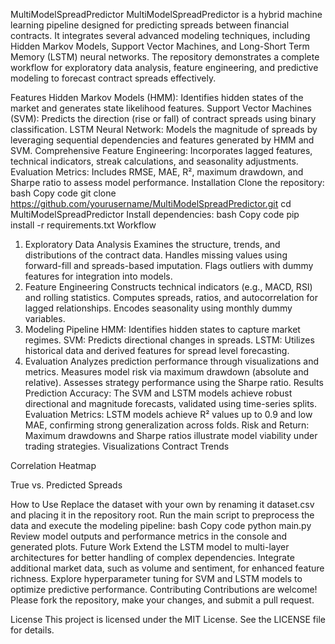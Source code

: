 MultiModelSpreadPredictor
MultiModelSpreadPredictor is a hybrid machine learning pipeline designed for predicting spreads between financial contracts. It integrates several advanced modeling techniques, including Hidden Markov Models, Support Vector Machines, and Long-Short Term Memory (LSTM) neural networks. The repository demonstrates a complete workflow for exploratory data analysis, feature engineering, and predictive modeling to forecast contract spreads effectively.

Features
Hidden Markov Models (HMM):
Identifies hidden states of the market and generates state likelihood features.
Support Vector Machines (SVM):
Predicts the direction (rise or fall) of contract spreads using binary classification.
LSTM Neural Network:
Models the magnitude of spreads by leveraging sequential dependencies and features generated by HMM and SVM.
Comprehensive Feature Engineering:
Incorporates lagged features, technical indicators, streak calculations, and seasonality adjustments.
Evaluation Metrics:
Includes RMSE, MAE, R², maximum drawdown, and Sharpe ratio to assess model performance.
Installation
Clone the repository:
bash
Copy code
git clone https://github.com/yourusername/MultiModelSpreadPredictor.git
cd MultiModelSpreadPredictor
Install dependencies:
bash
Copy code
pip install -r requirements.txt
Workflow
1. Exploratory Data Analysis
Examines the structure, trends, and distributions of the contract data.
Handles missing values using forward-fill and spreads-based imputation.
Flags outliers with dummy features for integration into models.
2. Feature Engineering
Constructs technical indicators (e.g., MACD, RSI) and rolling statistics.
Computes spreads, ratios, and autocorrelation for lagged relationships.
Encodes seasonality using monthly dummy variables.
3. Modeling Pipeline
HMM: Identifies hidden states to capture market regimes.
SVM: Predicts directional changes in spreads.
LSTM: Utilizes historical data and derived features for spread level forecasting.
4. Evaluation
Analyzes prediction performance through visualizations and metrics.
Measures model risk via maximum drawdown (absolute and relative).
Assesses strategy performance using the Sharpe ratio.
Results
Prediction Accuracy:
The SVM and LSTM models achieve robust directional and magnitude forecasts, validated using time-series splits.
Evaluation Metrics:
LSTM models achieve R² values up to 0.9 and low MAE, confirming strong generalization across folds.
Risk and Return:
Maximum drawdowns and Sharpe ratios illustrate model viability under trading strategies.
Visualizations
Contract Trends

Correlation Heatmap

True vs. Predicted Spreads

How to Use
Replace the dataset with your own by renaming it dataset.csv and placing it in the repository root.
Run the main script to preprocess the data and execute the modeling pipeline:
bash
Copy code
python main.py
Review model outputs and performance metrics in the console and generated plots.
Future Work
Extend the LSTM model to multi-layer architectures for better handling of complex dependencies.
Integrate additional market data, such as volume and sentiment, for enhanced feature richness.
Explore hyperparameter tuning for SVM and LSTM models to optimize predictive performance.
Contributing
Contributions are welcome! Please fork the repository, make your changes, and submit a pull request.

License
This project is licensed under the MIT License. See the LICENSE file for details.

